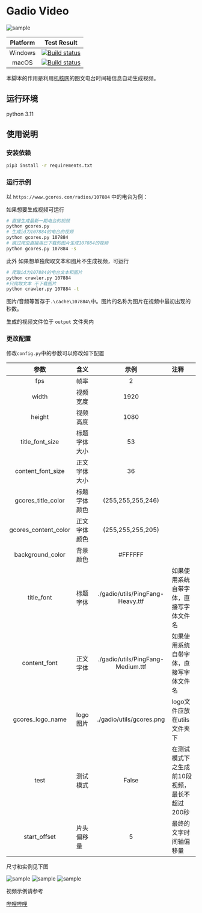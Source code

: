 # Gadio Video

![sample](https://static.gcores.com/assets/25c9a8fc027ac16ba3e7fe996551f828.png)

|Platform|Test Result|
|:---:|:---:|
|Windows|[![Build status](https://rabbitism.visualstudio.com/GadioVideo/_apis/build/status/GadioVideo-Python%20Windows%20Test)](https://rabbitism.visualstudio.com/GadioVideo/_build/latest?definitionId=2)|
|macOS|[![Build status](https://rabbitism.visualstudio.com/GadioVideo/_apis/build/status/GadioVideo-Python%20macOS)](https://rabbitism.visualstudio.com/GadioVideo/_build/latest?definitionId=1)|

本脚本的作用是利用[机核网](https://www.gcores.com)的图文电台时间轴信息自动生成视频。

## 运行环境

python 3.11

## 使用说明

### 安装依赖

```bash
pip3 install -r requirements.txt
```

### 运行示例

以 `https://www.gcores.com/radios/107884` 中的电台为例：

如果想要生成视频可运行

```bash
# 直接生成最新一期电台的视频
python gcores.py
# 生成id为107884的电台的视频
python gcores.py 107884
# 跳过爬虫直接用已下载的图片生成107884的视频
python gcores.py 107884 -s

```

此外
如果想单独爬取文本和图片不生成视频，可运行

```bash
# 爬取id为107884的电台文本和图片
python crawler.py 107884
#只爬取文本 不下载图片
python crawler.py 107884 -t
```

图片/音频等暂存于`.\cache\107884\`中。图片的名称为图片在视频中最初出现的秒数。

生成的视频文件位于 `output` 文件夹内

### 更改配置

修改`config.py`中的参数可以修改如下配置

|参数|含义|示例|注释|
|:---:|:---|:---:|:---|
|fps|帧率|2|
|width|视频宽度|1920|
|height|视频高度|1080|
|title_font_size|标题字体大小|53|
|content_font_size|正文字体大小|36|
|gcores_title_color|标题字体颜色|(255,255,255,246)|
|gcores_content_color|正文字体颜色|(255,255,255,205)|
|background_color|背景颜色|#FFFFFF|
|title_font|标题字体|./gadio/utils/PingFang-Heavy.ttf|如果使用系统自带字体，直接写字体文件名|
|content_font|正文字体|./gadio/utils/PingFang-Medium.ttf|如果使用系统自带字体，直接写字体文件名|
|gcores_logo_name|logo图片|./gadio/utils/gcores.png|logo文件应放在utils文件夹下|
|test|测试模式|False|在测试模式下之生成前10段视频，最长不超过200秒|
|start_offset|片头偏移量|5|最终的文字时间轴偏移量|

尺寸和实例见下图

![sample](doc/sample1.png)
![sample](doc/sample2.png)
![sample](doc/sample3.png)

视频示例请参考

[哔哩哔哩](https://www.bilibili.com/video/av59856563)
